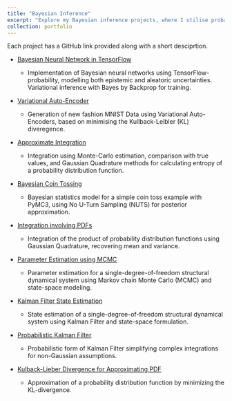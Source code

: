 ```yaml
---
title: "Bayesian Inference"
excerpt: "Explore my Bayesian inference projects, where I utilise probabilistic modelling and statistical methods to address various problems."
collection: portfolio
---
```


Each project has a GitHub link provided along with a short desciprtion.  

- [Bayesian Neural Network in TensorFlow](https://github.com/sob-ANN/Projects/blob/main/Bayesian/Bayesian%20Neural%20Network%20Tensorflow.ipynb)
  - Implementation of Bayesian neural networks using TensorFlow-probability, modelling both epistemic and aleatoric uncertainties. Variational inference with Bayes by Backprop for training.

- [Variational Auto-Encoder](https://github.com/sob-ANN/Projects/blob/main/Bayesian/Variational%20AutoEncoder%20Tensorflow.ipynb)
  - Generation of new fashion MNIST Data using Variational Auto-Encoders, based on minimising the Kullback-Leibler (KL)  diveregence.

- [Approximate Integration](https://github.com/sob-ANN/Projects/blob/main/Bayesian/Numerical%20Integration%20(MC,%20Gauss%20Quadrature).ipynb)
  - Integration using Monte-Carlo estimation, comparison with true values, and Gaussian Quadrature methods for calculating entropy of a probability distribution function.

- [Bayesian Coin Tossing](https://github.com/sob-ANN/Projects/blob/main/Bayesian/Coin%20Tossing%20(Probabilistic).ipynb)
  - Bayesian statistics model for a simple coin toss example with PyMC3, using No U-Turn Sampling (NUTS) for posterior approximation.

- [Integration involving PDFs](https://github.com/sob-ANN/Projects/blob/main/Bayesian/Integration%20of%20PDFs%20Gauss%20Quadrature.ipynb)
  - Integration of the product of probability distribution functions using Gaussian Quadrature, recovering mean and variance.

- [Parameter Estimation using MCMC](https://github.com/sob-ANN/Projects/blob/main/Bayesian/Parameter%20Est%20MCMC%20SDOF.ipynb)
  - Parameter estimation for a single-degree-of-freedom structural dynamical system using Markov chain Monte Carlo (MCMC) and state-space modeling.

- [Kalman Filter State Estimation](https://github.com/sob-ANN/Projects/blob/main/Bayesian/State%20Est%20SDOF%20KF.ipynb)
  - State estimation of a single-degree-of-freedom structural dynamical system using Kalman Filter and state-space formulation.

- [Probabilistic Kalman Filter](https://github.com/sob-ANN/Projects/blob/main/Bayesian/Probabilistic%20Kalman%20Filter.ipynb)
  - Probabilistic form of Kalman Filter simplifying complex integrations for non-Gaussian assumptions.

- [Kulback-Lieber Divergence for Approximating PDF](https://github.com/sob-ANN/Projects/blob/main/Bayesian/KL_divergence%20Tensorflow.ipynb)
  - Approximation of a probability distribution function by minimizing the KL-divergence.
